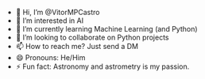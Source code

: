 - 👋 Hi, I’m @VitorMPCastro
- 👀 I’m interested in AI
- 🌱 I’m currently learning Machine Learning (and Python)
- 💞️ I’m looking to collaborate on Python projects
- 📫 How to reach me? Just send a DM
- 😄 Pronouns: He/Him
- ⚡ Fun fact: Astronomy and astrometry is my passion. 

<!---
VitorMPCastro/VitorMPCastro is a ✨ special ✨ repository because its `README.md` (this file) appears on your GitHub profile.
You can click the Preview link to take a look at your changes.
--->
